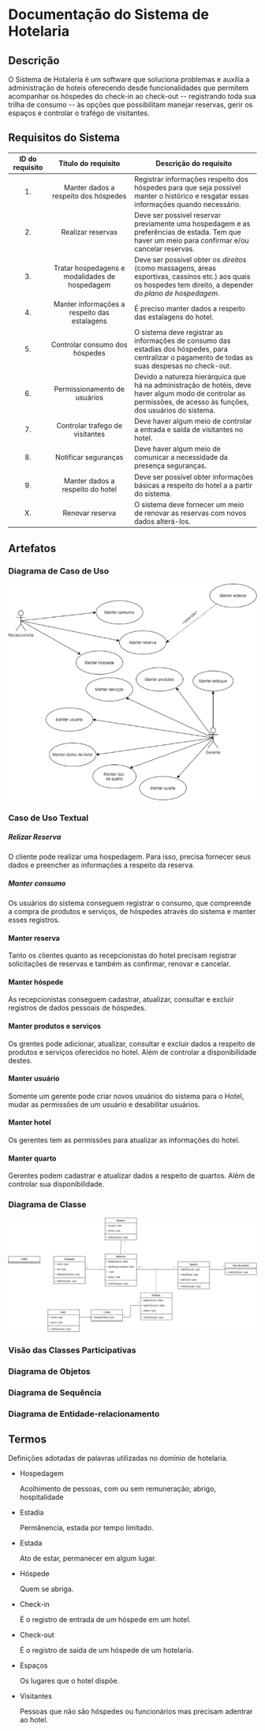 # Documentação do Sistema de Hotelaria
## Descrição
O Sistema de Hotaleria é um software que soluciona problemas e auxília a administração de hoteis oferecendo desde funcionalidades que permitem acompanhar os hóspedes do check-in ao check-out -- registrando toda sua trilha de consumo -- às opções que possibilitam manejar reservas, gerir os espaços e controlar o trafégo de visitantes.

## Requisitos do Sistema
| ID do requisito | Titulo do requisito | Descrição do requisito |
|:------:|:-------------------:| ---------------------------------------
| 1. | Manter dados a respeito dos hóspedes | Registrar informações respeito dos hóspedes para que seja possível manter o histórico e resgatar essas informações quando necessário. |
| 2. | Realizar reservas | Deve ser possível reservar previamente uma hospedagem e as preferências de estada. Tem que haver um meio para confirmar e/ou cancelar reservas. |
| 3. | Tratar hospedagens e modalidades de hospedagem | Deve ser possível obter os _direitos_ (como massagens, áreas esportivas, cassinos etc.) aos quais os hospedes tem direito, a depender do _plano de hospedagem_. |
| 4. | Manter informações a respeito das estalagens  | É preciso manter dados a respeito das estalagens do hotel. |
| 5. | Controlar consumo dos hóspedes | O sistema deve registrar as informações de consumo das estadias dos hóspedes, para centralizar o pagamento de todas as suas despesas no check-out. |
| 6. | Permissionamento de usuários | Devido a natureza hierárquica que há na administração de hotéis, deve haver algum modo de controlar as permissões, de acesso às funções, dos usuários do sistema. |
| 7. | Controlar trafego de visitantes | Deve haver algum meio de controlar a entrada e saída de visitantes no hotel. |
| 8. | Notificar seguranças | Deve haver algum meio de comunicar a necessidade da presença seguranças. |
| 9. | Manter dados a respeito do hotel | Deve ser possível obter informações básicas a respeito do hotel a a partir do sistema. |
| X. | Renovar reserva | O sistema deve fornecer um meio de renovar as reservas com novos dados alterá-los. |
## Artefatos

### Diagrama de Caso de Uso

[<img src="https://raw.githubusercontent.com/henriqueyun/Hotel/master/docs/diagrams/Sistema%20de%20Hotelaria%20-%20Caso%20de%20Uso.png" href="(https://www.draw.io/#G1zjI4JMo-89LENNCCYuo0XHVBPLCT6b-I)"></img>](https://www.draw.io/#G1zjI4JMo-89LENNCCYuo0XHVBPLCT6b-I)
### Caso de Uso Textual

##### Relizar Reserva

O cliente pode realizar uma hospedagem. Para isso, precisa fornecer seus dados e preencher as informações a respeito da reserva.

##### Manter consumo

Os usuários do sistema conseguem registrar o consumo, que compreende a compra de produtos e serviços, de hóspedes através do sistema e manter esses registros.

#### Manter reserva

Tanto os clientes quanto as recepcionistas do hotel precisam registrar solicitações de reservas e também as confirmar, renovar e cancelar.

#### Manter hóspede

As recepcionistas conseguem cadastrar, atualizar, consultar e excluir registros de dados pessoais de hóspedes.

#### Manter produtos e serviços

Os grentes pode adicionar, atualizar, consultar e excluir dados a respeito de produtos e serviços oferecidos no hotel. Além de controlar a disponibilidade destes.

#### Manter usuário

Somente um gerente pode criar novos usuários do sistema para o Hotel, mudar as permissões de um usuário e desabilitar usuários.

#### Manter hotel

Os gerentes tem as permissões para atualizar as informações do hotel.

#### Manter quarto

Gerentes podem cadastrar e atualizar dados a respeito de quartos. Além de controlar sua disponibilidade.



### Diagrama de Classe
[<img src="https://raw.githubusercontent.com/henriqueyun/Hotel/master/docs/diagrams/Sistema%20de%20Hotelaria%20-%20Diagrama%20de%20Classe.png" href="(https://www.draw.io/#G1zjI4JMo-89LENNCCYuo0XHVBPLCT6b-I)"></img>](https://www.draw.io/#G19kg-91FQE2fpeHoDGOvHq9RuWNleIbQP)

### Visão das Classes Participativas
### Diagrama de Objetos
### Diagrama de Sequência
### Diagrama de Entidade-relacionamento

## Termos
Definições adotadas de palavras utilizadas no domínio de hotelaria.<br/>

* Hospedagem

  Acolhimento de pessoas, com ou sem remuneração; abrigo, hospitalidade

* Estadia

  Permânencia, estada por tempo limitado.

* Estada

  Ato de estar, permanecer em algum lugar.

* Hóspede

  Quem se abriga.

* Check-in

  É o registro de entrada de um hóspede em um hotel.

* Check-out

  É o registro de saída de um hóspede de um hotelaria.

* Espaços

  Os lugares que o hotel dispõe.

* Visitantes

  Pessoas que não são hóspedes ou funcionários mas precisam adentrar ao hotel.

